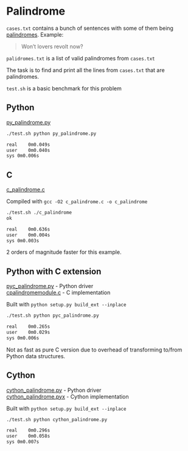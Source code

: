 # Palindrome

`cases.txt` contains a bunch of sentences with some of them being [palindromes](https://en.wikipedia.org/wiki/Palindrome). Example: 
> Won’t lovers revolt now?

`palidromes.txt` is a list of valid palindromes from `cases.txt`

The task is to find and print all the lines from `cases.txt` that are palindromes.

`test.sh` is a basic benchmark for this problem

## Python

[py_palindrome.py](https://github.com/msztylko/python-extensions/blob/master/palindrome/py_palindrome.py)

```bash
./test.sh python py_palindrome.py                                               

real	0m0.049s
user	0m0.040s
sys	0m0.006s
```

## C

[c_palindrome.c](https://github.com/msztylko/python-extensions/blob/master/palindrome/c_palindrome.c)

Compiled with `gcc -O2 c_palindrome.c -o c_palindrome`

```bash
./test.sh ./c_palindrome                                                      
ok

real	0m0.636s
user	0m0.004s
sys	0m0.003s
```

2 orders of magnitude faster for this example.

## Python with C extension

[pyc_palindrome.py](https://github.com/msztylko/python-extensions/blob/master/palindrome/pyc_palindrome.py) - Python driver  
[cpalindromemodule.c](https://github.com/msztylko/python-extensions/blob/master/palindrome/cpalindromemodule.c) - C implementation  

Built with `python setup.py build_ext --inplace`

```bash
./test.sh python pyc_palindrome.py                                             

real	0m0.265s
user	0m0.029s
sys	0m0.006s
```

Not as fast as pure C version due to overhead of transforming to/from Python data structures.

## Cython

[cython_palindrome.py](https://github.com/msztylko/python-extensions/blob/master/palindrome/cython_palindrome.py) - Python driver  
[cython_palindrome.pyx](https://github.com/msztylko/python-extensions/blob/master/palindrome/cython_palindrome.pyx) - Cython implementation  

Built with `python setup.py build_ext --inplace`

```bash
./test.sh python cython_palindrome.py                                          

real	0m0.296s
user	0m0.058s
sys	0m0.007s
```


